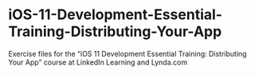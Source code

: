 # iOS-11-Development-Essential-Training-Distributing-Your-App
Exercise files for the “iOS 11 Development Essential Training: Distributing Your App” course at LinkedIn Learning and Lynda.com
